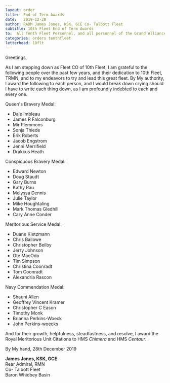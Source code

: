 ```yaml
---
layout: order
title:  End of Term Awards
date:   2019-12-28
author: RADM James Jones, KSK, GCE Co- Talbott Fleet
subtitle: 10th Fleet End of Term Awards
to:  All Tenth Fleet Personnel, and all personnel of the Grand Alliance
categories: orders tenthfleet
letterhead: 10flt
---
```


Greetings,

As I am stepping down as Fleet CO of 10th Fleet, I am grateful to the following people over the past few years, and their dedication to 10th Fleet, TRMN, and to my endeavors to try and lead this great fleet. By My authority, I award the following to each person, and I would break down crying should I have to write each thing down, as I am profoundly indebted to each and every one.

Queen's Bravery Medal:

* Dale Imbleau
* James R Falconburg
* Mir Plemmons
* Sonja Thiede
* Erik Roberts
* Jacob Engstrom
* Jenni Merrifield
* Drakkus Heath

Conspicuous Bravery Medal:

* Edward Newton
* Doug Staudt
* Gary Burns
* Kathy Rau
* Melyssa Dennis
* Julie Taylor
* Mike Houghtaling
* Mark Thomas Gledhill
* Cary Anne Conder

Meritorious Service Medal:

* Duane Kietzmann
* Chris Ballowe
* Christopher Beilby
* Jerry Johnson
* Ote MacOdo
* Tim Simpson
* Christina Coonradt
* Tom Coonradt
* Alexandria Rascon

Navy Commendation Medal:

* Shauni Allen
* Geoffrey Vincent Kramer
* Christopher C Eason
* Timothy Monk
* Brianna Perkins-Woeck
* John Perkins-woecks

And for their growth, helpfulness, steadfastness, and resolve, I award the Royal Meritorious Unit Citations to HMS *Chimera* and HMS *Centaur*.

By My hand, 28th December 2019

**James Jones, KSK, GCE**  
Rear Admiral, RMN  
Co- Talbott Fleet  
Baron Whidbey Basin  